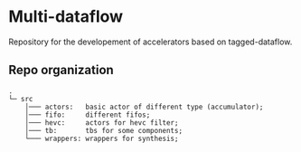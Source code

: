# Multi-dataflow
Repository for the developement of accelerators based on tagged-dataflow.


## Repo organization
```
.
└─ src
    │─── actors:   basic actor of different type (accumulator);  
    │─── fifo:     different fifos;
    │─── hevc:	   actors for hevc filter;
    │─── tb:       tbs for some components;
    └─── wrappers: wrappers for synthesis;

```
